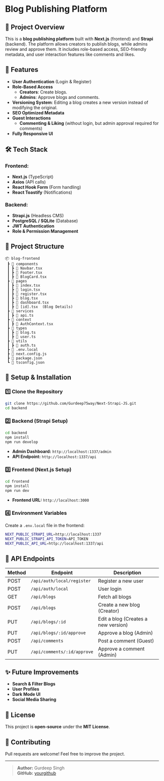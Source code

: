 # Blog Publishing Platform

## 🚀 Project Overview
This is a **blog publishing platform** built with **Next.js** (frontend) and **Strapi** (backend). The platform allows creators to publish blogs, while admins review and approve them. It includes role-based access, SEO-friendly metadata, and user interaction features like comments and likes.

## 📌 Features
- **User Authentication** (Login & Register)
- **Role-Based Access**
  - **Creators**: Create blogs.
  - **Admins**: Approve blogs and comments.
- **Versioning System**: Editing a blog creates a new version instead of modifying the original.
- **SEO Optimized Metadata**
- **Guest Interactions**
  - **Commenting & Liking** (without login, but admin approval required for comments)
- **Fully Responsive UI**

## 🛠️ Tech Stack
### Frontend:
- **Next.js** (TypeScript)
- **Axios** (API calls)
- **React Hook Form** (Form handling)
- **React Toastify** (Notifications)

### Backend:
- **Strapi.js** (Headless CMS)
- **PostgreSQL / SQLite** (Database)
- **JWT Authentication**
- **Role & Permission Management**

## 📂 Project Structure
```
📦 blog-frontend
 ┣ 📂 components
 ┃ ┣ 📜 Navbar.tsx
 ┃ ┣ 📜 Footer.tsx
 ┃ ┣ 📜 BlogCard.tsx
 ┣ 📂 pages
 ┃ ┣ 📜 index.tsx
 ┃ ┣ 📜 login.tsx
 ┃ ┣ 📜 register.tsx
 ┃ ┣ 📜 blog.tsx
 ┃ ┣ 📜 dashboard.tsx
 ┃ ┣ 📜 [id].tsx  (Blog Details)
 ┣ 📂 services
 ┃ ┣ 📜 api.ts
 ┣ 📂 context
 ┃ ┣ 📜 AuthContext.tsx
 ┣ 📂 types
 ┃ ┣ 📜 blog.ts
 ┃ ┣ 📜 user.ts
 ┣ 📂 utils
 ┃ ┣ 📜 auth.ts
 ┣ 📜 .env.local
 ┣ 📜 next.config.js
 ┣ 📜 package.json
 ┗ 📜 tsconfig.json
```

## 🔧 Setup & Installation
### 1️⃣ Clone the Repository
```sh
git clone https://github.com/Gurdeep75way/Next-Strapi-JS.git
cd backend
```

### 2️⃣ Backend (Strapi Setup)
```sh
cd backend
npm install
npm run develop
```

- **Admin Dashboard:** `http://localhost:1337/admin`
- **API Endpoint:** `http://localhost:1337/api`

### 3️⃣ Frontend (Next.js Setup)
```sh
cd frontend
npm install
npm run dev
```
- **Frontend URL:** `http://localhost:3000`

### 4️⃣ Environment Variables
Create a `.env.local` file in the frontend:
```sh
NEXT_PUBLIC_STRAPI_URL=http://localhost:1337
NEXT_PUBLIC_STRAPI_API_TOKEN=API_TOKEN
NEXT_PUBLIC_API_URL=http://localhost:1337/api
```

## 📌 API Endpoints
| Method | Endpoint | Description |
|--------|---------|-------------|
| POST | `/api/auth/local/register` | Register a new user |
| POST | `/api/auth/local` | User login |
| GET | `/api/blogs` | Fetch all blogs |
| POST | `/api/blogs` | Create a new blog (Creator) |
| PUT | `/api/blogs/:id` | Edit a blog (Creates a new version) |
| PUT | `/api/blogs/:id/approve` | Approve a blog (Admin) |
| POST | `/api/comments` | Post a comment (Guest) |
| PUT | `/api/comments/:id/approve` | Approve a comment (Admin) |

## ✨ Future Improvements
- **Search & Filter Blogs**
- **User Profiles**
- **Dark Mode UI**
- **Social Media Sharing**

## 📜 License
This project is **open-source** under the **MIT License**.

## 🤝 Contributing
Pull requests are welcome! Feel free to improve the project.

---

> **Author:** Gurdeep Singh  
> **GitHub:** [yourgithub](https://github.com/Gurdeep75way)  

